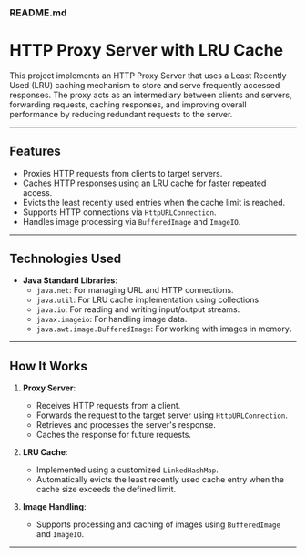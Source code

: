 ### **README.md**

# **HTTP Proxy Server with LRU Cache**

This project implements an HTTP Proxy Server that uses a Least Recently Used (LRU) caching mechanism to store and serve frequently accessed responses. The proxy acts as an intermediary between clients and servers, forwarding requests, caching responses, and improving overall performance by reducing redundant requests to the server.

---

## **Features**
- Proxies HTTP requests from clients to target servers.
- Caches HTTP responses using an LRU cache for faster repeated access.
- Evicts the least recently used entries when the cache limit is reached.
- Supports HTTP connections via `HttpURLConnection`.
- Handles image processing via `BufferedImage` and `ImageIO`.

---

## **Technologies Used**
- **Java Standard Libraries**:
  - `java.net`: For managing URL and HTTP connections.
  - `java.util`: For LRU cache implementation using collections.
  - `java.io`: For reading and writing input/output streams.
  - `javax.imageio`: For handling image data.
  - `java.awt.image.BufferedImage`: For working with images in memory.

---

## **How It Works**
1. **Proxy Server**:
   - Receives HTTP requests from a client.
   - Forwards the request to the target server using `HttpURLConnection`.
   - Retrieves and processes the server's response.
   - Caches the response for future requests.

2. **LRU Cache**:
   - Implemented using a customized `LinkedHashMap`.
   - Automatically evicts the least recently used cache entry when the cache size exceeds the defined limit.

3. **Image Handling**:
   - Supports processing and caching of images using `BufferedImage` and `ImageIO`.

---
